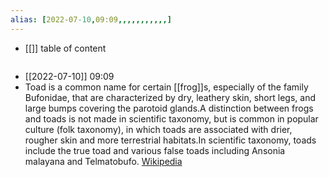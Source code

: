 ```yaml
---
alias: [2022-07-10,09:09,,,,,,,,,,,]
---
```

- [[]]
table of content
```toc
```

- [[2022-07-10]] 09:09
- Toad is a common name for certain [[frog]]s, especially of the family Bufonidae, that are characterized by dry, leathery skin, short legs, and large bumps covering the parotoid glands.A distinction between frogs and toads is not made in scientific taxonomy, but is common in popular culture (folk taxonomy), in which toads are associated with drier, rougher skin and more terrestrial habitats.In scientific taxonomy, toads include the true toad and various false toads including Ansonia malayana and Telmatobufo.
[Wikipedia](https://en.wikipedia.org/wiki/Toad)